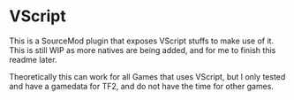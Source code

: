 # VScript

This is a SourceMod plugin that exposes VScript stuffs to make use of it. This is still WIP as more natives are being added, and for me to finish this readme later. 

Theoretically this can work for all Games that uses VScript, but I only tested and have a gamedata for TF2, and do not have the time for other games.
